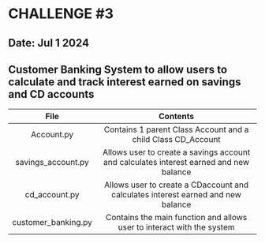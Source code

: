 # CHALLENGE #3     

## Date: Jul 1 2024

## **Customer Banking System to allow users to calculate and track interest earned on savings and CD accounts**

| File                | Contents                                                                                |
|:-------------------:|:---------------------------------------------------------------------------------------:|
| Account.py          | Contains 1 parent Class Account and a child Class CD_Account                            |
| savings_account.py  | Allows user to create a savings account and calculates interest earned and new balance  |
| cd_account.py       | Allows user to create a CDaccount and calculates interest earned and new balance        |
| customer_banking.py | Contains the main function and allows user to interact with the system                  |

